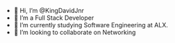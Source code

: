 - 👋 Hi, I’m @KingDavidJnr
- 👀 I’m a Full Stack Developer
- 🌱 I’m currently studying Software Engineering at ALX.
- 💞️ I’m looking to collaborate on Networking

<!---
KingDavidJnr/KingDavidJnr is a ✨ SEO Specialist ✨ repository because its `README.md` (this file) appears on your GitHub profile.
You can click the Preview link to take a look at your changes.
--->
